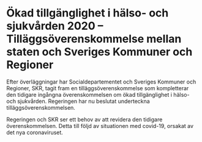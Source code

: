 # Ökad tillgänglighet i hälso- och sjukvården 2020 – Tilläggsöverenskommelse mellan staten och Sveriges Kommuner och Regioner

Efter överläggningar har Socialdepartementet och Sveriges Kommuner och Regioner, SKR, tagit fram en tilläggsöverenskommelse som kompletterar den tidigare ingångna överenskommelsen om ökad tillgänglighet i hälso\- och sjukvården. Regeringen har nu beslutat underteckna tilläggsöverenskommelsen.


Regeringen och SKR ser ett behov av att revidera den tidigare överenskommelsen. Detta till följd av situationen med covid\-19, orsakat av det nya coronaviruset.

